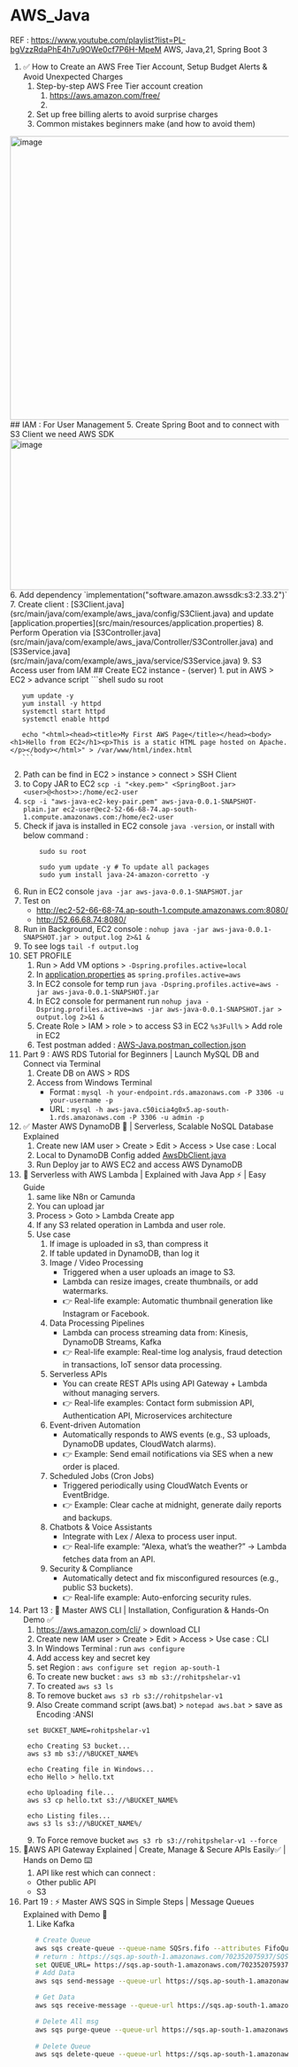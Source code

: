 # AWS_Java
REF : https://www.youtube.com/playlist?list=PL-bgVzzRdaPhE4h7u9OWe0cf7P6H-MpeM
AWS, Java,21, Spring Boot 3

1. ✅ How to Create an AWS Free Tier Account, Setup Budget Alerts & Avoid Unexpected Charges
    1. Step-by-step AWS Free Tier account creation
       1. https://aws.amazon.com/free/
       2. 
    2. Set up free billing alerts to avoid surprise charges
    3. Common mistakes beginners make (and how to avoid them)
<img width="870" height="512" alt="image" src="https://github.com/user-attachments/assets/1a67b769-316c-41c5-9807-bbd3223d7648" />
## IAM :  For User Management
   5. Create Spring Boot and to connect with S3 Client we need AWS SDK
<img width="669" height="273" alt="image" src="https://github.com/user-attachments/assets/0c536b55-23d2-42e4-9a2b-cce9a4cd31f9" />
   6. Add dependency `implementation("software.amazon.awssdk:s3:2.33.2")`
   7. Create client : [S3Client.java](src/main/java/com/example/aws_java/config/S3Client.java) and update [application.properties](src/main/resources/application.properties)
   8. Perform Operation via [S3Controller.java](src/main/java/com/example/aws_java/Controller/S3Controller.java) and [S3Service.java](src/main/java/com/example/aws_java/service/S3Service.java)
   9. S3 Access user from IAM
## Create EC2 instance - (server)
   1. put in AWS > EC2 > advance script 
      ```shell
      sudo su root
   
       yum update -y
       yum install -y httpd
       systemctl start httpd
       systemctl enable httpd
    
       echo "<html><head><title>My First AWS Page</title></head><body><h1>Hello from EC2</h1><p>This is a static HTML page hosted on Apache.</p></body></html>" > /var/www/html/index.html
       ```
   2. Path can be find in EC2 > instance > connect > SSH Client
   3. to Copy JAR to EC2 `scp -i "<key.pem>" <SpringBoot.jar> <user>@<host>>:/home/ec2-user`
   3. `scp -i "aws-java-ec2-key-pair.pem" aws-java-0.0.1-SNAPSHOT-plain.jar ec2-user@ec2-52-66-68-74.ap-south-1.compute.amazonaws.com:/home/ec2-user`
   4. Check if java is installed in EC2 console `java -version`, or install with below command :
       ```shell
           sudo su root
    
           sudo yum update -y # To update all packages
           sudo yum install java-24-amazon-corretto -y 
       ```
   5. Run in EC2 console `java -jar aws-java-0.0.1-SNAPSHOT.jar` 
   6. Test on
      * http://ec2-52-66-68-74.ap-south-1.compute.amazonaws.com:8080/
      * http://52.66.68.74:8080/
   7. Run in Background, EC2 console : `nohup java -jar aws-java-0.0.1-SNAPSHOT.jar > output.log 2>&1 &`
   8. To see logs `tail -f output.log `
   9. SET PROFILE 
      1. Run > Add VM options > `-Dspring.profiles.active=local`
      2. In  [application.properties](src/main/resources/application.properties) as `spring.profiles.active=aws`
      3. In EC2 console for temp run `java -Dspring.profiles.active=aws -jar aws-java-0.0.1-SNAPSHOT.jar`
      4. In EC2 console for permanent run `nohup java -Dspring.profiles.active=aws -jar aws-java-0.0.1-SNAPSHOT.jar > output.log 2>&1 &`
      4. Create Role > IAM  > role > to access S3 in EC2 `%s3Full%` > Add role in EC2
      5. Test postman added : [AWS-Java.postman_collection.json](AWS-Java.postman_collection.json)
   10. Part 9 :  AWS RDS Tutorial for Beginners | Launch MySQL DB and Connect via Terminal
       1. Create DB on AWS > RDS
       2. Access from Windows Terminal
          * Format : `mysql -h your-endpoint.rds.amazonaws.com -P 3306 -u your-username -p`
          * URL :  `mysql -h aws-java.c50icia4g0x5.ap-south-1.rds.amazonaws.com -P 3306 -u admin -p`
   11. ✅ Master AWS DynamoDB 🚀 | Serverless, Scalable NoSQL Database Explained 
       1. Create new IAM user > Create > Edit >  Access > Use case : Local
       2. Local to DynamoDB Config added [AwsDbClient.java](src/main/java/com/example/aws_java/config/AwsDbClient.java)
       3. Run Deploy jar to AWS EC2 and access AWS DynamoDB
   12. 🚀 Serverless with AWS Lambda | Explained with Java App ⚡ | Easy Guide
       1. same like N8n or Camunda
       2. You can upload jar 
       3. Process >  Goto > Lambda Create app
       4. If any S3 related operation in Lambda and user role.
       5. Use case 
          1. If image is uploaded in s3, than compress it
          2. If table updated in DynamoDB, than log it
          1. Image / Video Processing
             - Triggered when a user uploads an image to S3.
             - Lambda can resize images, create thumbnails, or add watermarks.
             - 👉 Real-life example: Automatic thumbnail generation like Instagram or Facebook.
          2. Data Processing Pipelines
             - Lambda can process streaming data from: Kinesis, DynamoDB Streams, Kafka
             - 👉 Real-life example: Real-time log analysis, fraud detection in transactions, IoT sensor data processing.
          3. Serverless APIs
             - You can create REST APIs using API Gateway + Lambda without managing servers.
             - 👉 Real-life examples: Contact form submission API, Authentication API, Microservices architecture
          4. Event-driven Automation
             - Automatically responds to AWS events (e.g., S3 uploads, DynamoDB updates, CloudWatch alarms).
             - 👉 Example: Send email notifications via SES when a new order is placed.
          5. Scheduled Jobs (Cron Jobs)
             - Triggered periodically using CloudWatch Events or EventBridge.
             - 👉 Example: Clear cache at midnight, generate daily reports and backups.
          6. Chatbots & Voice Assistants
             - Integrate with Lex / Alexa to process user input.
             - 👉 Real-life example: “Alexa, what’s the weather?” → Lambda fetches data from an API.
          7. Security & Compliance
             - Automatically detect and fix misconfigured resources (e.g., public S3 buckets).
             - 👉 Real-life example: Auto-enforcing security rules.
   13. Part 13 : 🚀 Master AWS CLI | Installation, Configuration & Hands-On Demo ✅
       1. https://aws.amazon.com/cli/ > download CLI
       2. Create new IAM user > Create > Edit >  Access > Use case : CLI
       3. In Windows Terminal : run `aws configure`
       4. Add access key and secret key
       5. set Region : `aws configure set region ap-south-1`
       5. To create new bucket : `aws s3 mb s3://rohitpshelar-v1`
       6. To created `aws s3 ls`
       7. To remove bucket  `aws s3 rb s3://rohitpshelar-v1`
       8. Also Create command script (aws.bat) > `notepad aws.bat` > save as Encoding :ANSI
       ```shell
        set BUCKET_NAME=rohitpshelar-v1

        echo Creating S3 bucket...
        aws s3 mb s3://%BUCKET_NAME%
        
        echo Creating file in Windows...
        echo Hello > hello.txt
        
        echo Uploading file...
        aws s3 cp hello.txt s3://%BUCKET_NAME%
        
        echo Listing files...
        aws s3 ls s3://%BUCKET_NAME%/
        ```
       9. To Force remove bucket  `aws s3 rb s3://rohitpshelar-v1 --force` 
   14. 🚀AWS API Gateway Explained | Create, Manage & Secure APIs Easily✅ | Hands on Demo ⌨️
       1. API like rest which can connect : 
        - Other public API
        - S3
   15. Part 19 : ⚡ Master AWS SQS in Simple Steps | Message Queues Explained with Demo 🚀
       1. Like Kafka
       ```bash
          # Create Queue
          aws sqs create-queue --queue-name SQSrs.fifo --attributes FifoQueue=true
          # return : https://sqs.ap-south-1.amazonaws.com/702352075937/SQSrs.fifo
          set QUEUE_URL= https://sqs.ap-south-1.amazonaws.com/702352075937/SQSrs.fifo
          # Add Data
          aws sqs send-message --queue-url https://sqs.ap-south-1.amazonaws.com/702352075937/SQSrs.fifo --message-body "Order #123 placed" --message-group-id 1 --message-deduplication-id 1
       
          # Get Data
          aws sqs receive-message --queue-url https://sqs.ap-south-1.amazonaws.com/702352075937/SQSrs.fifo
       
          # Delete All msg
          aws sqs purge-queue --queue-url https://sqs.ap-south-1.amazonaws.com/702352075937/SQSrs.fifo
        
          # Delete Queue
          aws sqs delete-queue --queue-url https://sqs.ap-south-1.amazonaws.com/702352075937/SQSrs.fifo
       ```
   

